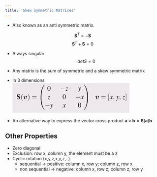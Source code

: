 ```yaml
---
title: 'Skew Symmetric Matrices'
---
```


* Also known as an anti symmetric matrix.

$$\mathbf{S}^T=-\mathbf{S}$$
$$\mathbf{S}^T+\mathbf{S}=0$$

* Always singular $$det S = 0$$

* Any matrix is the sum of symmetric and a skew symmetric matrix

* In 3 dimensions ![](images/3d-velocity-kinematics-04-matrix.PNG)

* An alternative way to express the vector cross product $\mathbf{a} \times \mathbf{b}=\mathbf{S}(\mathbf{a})\mathbf{b}$

## Other Properties

* Zero diagonal
* Exclusion: row x, column y, the element must be a z
* Cyclic rotation (x,y,z,x,y,z,..)
    * sequential -> positive: column x, row y; column z, row x
    * non sequential -> negative: column x, row z; column z, row y
